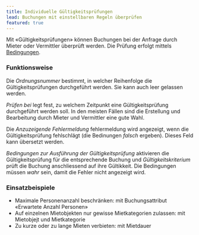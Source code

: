 ```yaml
---
title: Individuelle Gültigkeitsprüfungen
lead: Buchungen mit einstellbaren Regeln überprüfen
featured: true
---
```


Mit «Gültigkeitsprüfungen» können Buchungen bei der Anfrage durch Mieter oder Vermittler überprüft werden. Die Prüfung erfolgt mittels [Bedingungen](./booking_conditions). 

### Funktionsweise 

Die *Ordnungsnummer* bestimmt, in welcher Reihenfolge die Gültigkeitsprüfungen durchgeführt werden. Sie kann auch leer gelassen werden.

*Prüfen bei* legt fest, zu welchem Zeitpunkt eine Gültigkeitsprüfung durchgeführt werden soll. In den meisten Fällen sind die Erstellung und Bearbeitung durch Mieter und Vermittler eine gute Wahl.

Die *Anzuzeigende Fehlermeldung* fehlermeldung wird angezeigt, wenn die Gültigkeitsprüfung fehlschlägt (die Bedinungen *falsch* ergeben). Dieses Feld kann übersetzt werden.

*Bedingungen zur Ausführung der Gültigkeitsprüfung* aktivieren die Gültigkeitsprüfung für die entsprechende Buchung und *Gültigkeitskriterium* prüft die Buchung anschliessend auf ihre Gültikkeit. Die Bedingungen müssen *wahr* sein, damit die Fehler nicht angezeigt wird.

### Einsatzbeispiele

- Maximale Personenanzahl beschränken: mit Buchungsattribut «Erwartete Anzahl Personen»
- Auf einzelnen Mietobjekten nur gewisse Mietkategorien zulassen: mit Mietobjejt und Mietkategorie
- Zu kurze oder zu lange Mieten verbieten: mit Mietdauer


